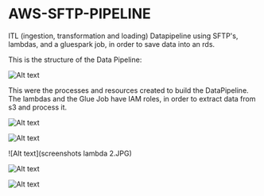 # AWS-SFTP-PIPELINE

ITL (ingestion, transformation and loading) Datapipeline using SFTP's, lambdas, and a gluespark job, in order to save data into an rds.

This is the structure of the Data Pipeline:

![Alt text](screenshots_sftp-pipeline.jpg)

This were the processes and resources created to build the DataPipeline.
The lambdas and the Glue Job have IAM roles, in order to extract data from s3 and process it.

![Alt text](screenshots_s3.JPG)

![Alt text](screenshots_lambda.JPG)

![Alt text](screenshots lambda 2.JPG)

![Alt text](screenshots_glue.JPG)

![Alt text](screenshots_rds.JPG)
